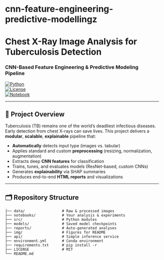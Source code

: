 # cnn-feature-engineering-predictive-modellingz 
# Chest X-Ray Image Analysis for Tuberculosis Detection  
### CNN-Based Feature Engineering & Predictive Modeling Pipeline

[![Python](https://img.shields.io/badge/python-3.8%2B-blue)]()  
[![License](https://img.shields.io/badge/license-MIT-green)]()  
[![Notebook](https://img.shields.io/badge/Jupyter_notebook-orange)]()

---

## 🚀 Project Overview

Tuberculosis (TB) remains one of the world’s deadliest infectious diseases. Early detection from chest X-rays can save lives. This project delivers a **modular**, **scalable**, **explainable** pipeline that:

- **Automatically** detects input type (images vs. tabular)  
- Applies standard and custom **preprocessing** (resizing, normalization, augmentation)  
- Extracts deep **CNN features** for classification  
- Trains, tunes, and evaluates models (ResNet-based, custom CNNs)  
- Generates **explainability** via SHAP summaries  
- Produces end-to-end **HTML reports** and visualizations  

---

## 🗂️ Repository Structure

```text
├── data/                 # Raw & processed images
├── notebooks/            # Your analysis & experiments
├── src/                  # Python modules
├── models/               # Saved model checkpoints
├── reports/              # Auto-generated analyses
├── img/                  # Figures for README
├── api/                  # Simple inference service
├── environment.yml       # Conda environment
├── requirements.txt      # pip install -r
├── LICENSE               # MIT
└── README.md
